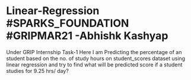 # Linear-Regression #SPARKS_FOUNDATION #GRIPMAR21 -Abhishk Kashyap
Under GRIP Internship Task-1 Here I am Predicting the percentage of an student based on the no. of study hours on student_scores dataset using linear regression and try to find what will be predicted score if a student studies for 9.25 hrs/ day?
